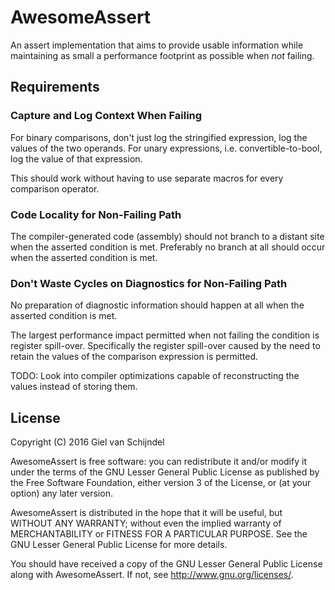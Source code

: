 # AwesomeAssert

An assert implementation that aims to provide usable information while maintaining as small a performance footprint as possible when _not_ failing.

## Requirements

### Capture and Log Context When Failing

For binary comparisons, don't just log the stringified expression, log the values of the two operands.
For unary expressions, i.e. convertible-to-bool, log the value of that expression.

This should work without having to use separate macros for every comparison operator.

### Code Locality for Non-Failing Path

The compiler-generated code (assembly) should not branch to a distant site when the asserted condition is met.
Preferably no branch at all should occur when the asserted condition is met.

### Don't Waste Cycles on Diagnostics for Non-Failing Path

No preparation of diagnostic information should happen at all when the asserted condition is met.

The largest performance impact permitted when not failing the condition is register spill-over.
Specifically the register spill-over caused by the need to retain the values of the comparison expression is permitted.

TODO: Look into compiler optimizations capable of reconstructing the values instead of storing them.

## License

Copyright (C) 2016 Giel van Schijndel

AwesomeAssert is free software: you can redistribute it and/or
modify it under the terms of the GNU Lesser General Public License
as published by the Free Software Foundation, either version 3 of
the License, or (at your option) any later version.

AwesomeAssert is distributed in the hope that it will be useful,
but WITHOUT ANY WARRANTY; without even the implied warranty of
MERCHANTABILITY or FITNESS FOR A PARTICULAR PURPOSE.  See the
GNU Lesser General Public License for more details.

You should have received a copy of the
GNU Lesser General Public License along with AwesomeAssert.
If not, see <http://www.gnu.org/licenses/>.
